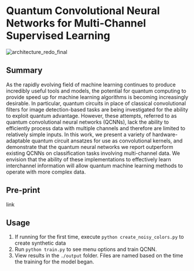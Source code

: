 # Quantum Convolutional Neural Networks for Multi-Channel Supervised Learning
![architecture_redo_final](https://github.com/anthonysmaldone/Quantum_Convolutional_Neural_Networks_for_Multi-Channel_Supervised_Learning/assets/124306057/58822606-e582-421f-b0f9-283437b0ec56)
## Summary
As the rapidly evolving field of machine learning continues to produce incredibly useful tools and models, the potential for quantum computing to provide speed up for machine learning algorithms is becoming increasingly desirable. In particular, quantum circuits in place of classical convolutional filters for image detection-based tasks are being investigated for the ability to exploit quantum advantage. However, these attempts, referred to as quantum convolutional neural networks (QCNNs), lack the ability to efficiently process data with multiple channels and therefore are limited to relatively simple inputs. In this work, we present a variety of hardware-adaptable quantum circuit ansatzes for use as convolutional kernels, and demonstrate that the quantum neural networks we report outperform existing QCNNs on classification tasks involving multi-channel data. We envision that the ability of these implementations to effectively learn interchannel information will allow quantum machine learning methods to operate with more complex data.

## Pre-print
link
## Usage
1) If running for the first time, execute ```python create_noisy_colors.py```  to create synthetic data
2) Run ```python train.py``` to see menu options and train QCNN.
3) View results in the ```./output``` folder. Files are named based on the time the training for the model began.
